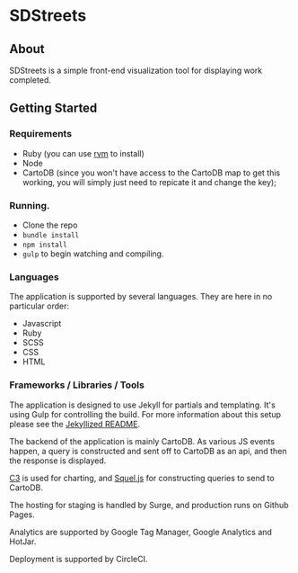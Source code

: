 # SDStreets

## About
SDStreets is a simple front-end visualization tool for displaying work completed.  

## Getting Started
### Requirements
* Ruby (you can use [rvm](https://rvm.io/) to install)
* Node
* CartoDB (since you won't have access to the CartoDB map to get this working, you will simply just need to repicate it and change the key);

### Running.
* Clone the repo
* `bundle install`
* `npm install`
* `gulp` to begin watching and compiling.

### Languages
The application is supported by several languages.  They are here in no particular order:
* Javascript
* Ruby
* SCSS
* CSS
* HTML

### Frameworks / Libraries / Tools
The application is designed to use Jekyll for partials and templating.  It's using Gulp for controlling the build.  For more information about this setup please see the [Jekyllized README](https://github.com/MrMaksimize/generator-jekyllized/blob/master/README.md). 

The backend of the application is mainly CartoDB.  As various JS events happen, a query is constructed and sent off to CartoDB as an api, and then the response is displayed.

[C3](http://c3js.org/) is used for charting, and [Squel.js](https://hiddentao.github.io/squel/) for constructing queries to send to CartoDB.

The hosting for staging is handled by Surge, and production runs on Github Pages.

Analytics are supported by Google Tag Manager, Google Analytics and HotJar.

Deployment is supported by CircleCI.


